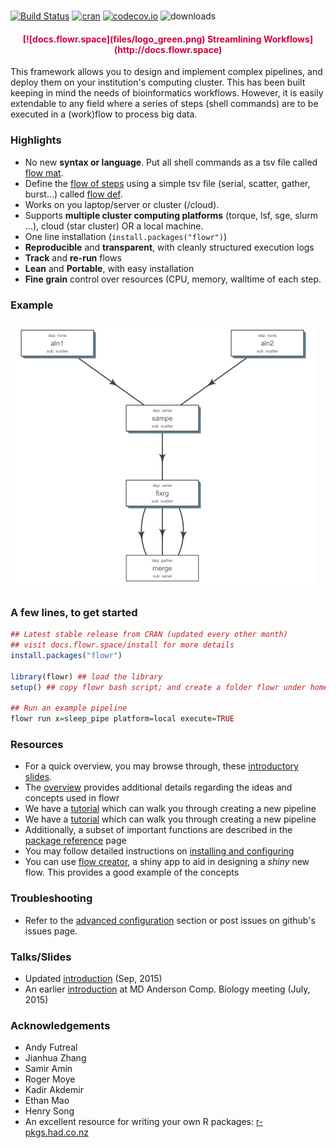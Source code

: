 # 


<br>
<br>

[![Build Status](https://travis-ci.org/sahilseth/flowr.svg?branch=master)](https://travis-ci.org/sahilseth/flowr)
[![cran](http://www.r-pkg.org/badges/version/flowr)](http://cran.rstudio.com/web/packages/flowr/index.html)
[![codecov.io](http://codecov.io/github/sahilseth/flowr/coverage.svg?branch=devel)](http://codecov.io/github/sahilseth/flowr?branch=devel)
![downloads](http://cranlogs.r-pkg.org/badges/grand-total/flowr)
<!--![license](https://img.shields.io/badge/license-MIT-blue.svg)-->

<center> <h4><font color="#D3003A">
[![docs.flowr.space](files/logo_green.png) Streamlining Workflows](http://docs.flowr.space)
</font></h4> </center>

This framework allows you to design and implement complex pipelines, and
deploy them on your institution's computing cluster. This has been built
keeping in mind the needs of bioinformatics workflows. However, it is
easily extendable to any field where a series of steps (shell commands)
are to be executed in a (work)flow to process big data.

### Highlights



<!--	- Consider step 1 uses 10 cores for each file; with 50 files it would use 500 cores in total.
	- Next step uses one core for each file, 50 cores in total.
	- Say step C merges them, and uses only 1 core.-->

- No new **syntax or language**. Put all shell commands as a tsv file called [flow mat](http://docs.flowr.space/overview.html#flow_mat).
- Define the [flow of steps](http://docs.flowr.space/overview.html#relationships) using a simple tsv file (serial, scatter, gather, burst...) called [flow def](http://docs.flowr.space/overview.html#flow_definition).
- Works on you laptop/server or cluster (/cloud).
- Supports **multiple cluster computing platforms** (torque, lsf, sge, slurm ...), cloud (star cluster) OR a local machine.
- One line installation (`install.packages("flowr")`)
-   **Reproducible** and **transparent**, with cleanly structured execution logs
-   **Track** and **re-run** flows
-   **Lean** and **Portable**, with easy installation
- **Fine grain** control over resources (CPU, memory, walltime of each step.

<!--
- Effectively process a **multi-step pipeline**, spawning it
across the computing cluster
- Example: 
	- A typical case in next-generation sequencing involves processing of tens of
   [fastqs](http://en.wikipedia.org/wiki/FASTQ_format) for a sample,
   [mapping](http://en.wikipedia.org/wiki/Sequence_alignment) them to a reference genome.
	- Each step requires a range resources in terms of CPU, RAM etc.
	- Some pipelines may reserve the maximum, example say 500 cores throught all the steps
	- flowr would handle the **surge**, reserving 500, 50 or 1; when needed.
	- Now consider the run has 10 samples, all of them would be procesed in
	 parallel, spawning **thousands of cores**.
-   **Reproducible** and **transparent**, with cleanly structured execution logs
-   **Track** and **re-run** flows
-   **Lean** and **Portable**, with easy installation
-->

<script>
// 2. This code loads the IFrame Player API code asynchronously.
var tag = document.createElement('script');

tag.src = "https://www.youtube.com/iframe_api";
var firstScriptTag = document.getElementsByTagName('script')[0];
firstScriptTag.parentNode.insertBefore(tag, firstScriptTag);

// 3. This function creates an <iframe> (and YouTube player)
//    after the API code downloads.
var player;
function onYouTubeIframeAPIReady() {
    player = new YT.Player('player', {
        height: '390',
        width: '640',
        videoId: 'szDNFioBdPo',
         'startSeconds': 29,
         events: {
            'onReady': onPlayerReady
        }
    });
}

// 4. The API will call this function when the video player is ready.
function onPlayerReady(event) {
    player.setPlaybackRate(2);
    event.target.playVideo();
}
</script>

<div id="player"></div>

<!--<iframe width="640" height="480" src="https://www.youtube.com/embed/szDNFioBdPo?rel=0&amp;showinfo=0;autoplay=1;start=29;speed=2" frameborder="0" volume="0"></iframe>-->

### Example
[![ex_fq_bam](files/ex_fq_bam.png)](http://rpubs.com/sahiilseth/flowr_fq_bam)


### A few lines, to get started


```r
## Latest stable release from CRAN (updated every other month)
## visit docs.flowr.space/install for more details
install.packages("flowr")

library(flowr) ## load the library
setup() ## copy flowr bash script; and create a folder flowr under home.

## Run an example pipeline
flowr run x=sleep_pipe platform=local execute=TRUE
```

### Resources
- For a quick overview, you may browse through,
 these [introductory slides](http://sahilseth.github.io/slides/flowrintro).
- The [overview](http://docs.flowr.space/docs.html) provides additional details regarding
the ideas and concepts used in flowr
- We have a [tutorial](http://docs.flowr.space/tutorial.html) which can walk you through creating a
new pipeline
- We have a [tutorial](http://docs.flowr.space/tutorial.html) which can walk you through creating a
new pipeline
- Additionally, a subset of important functions are described in the [package reference](http://docs.flowr.space/rd.html)
page
- You may follow detailed instructions on [installing and configuring](http://docs.flowr.space/install.html)
- You can use [flow creator](https://sseth.shinyapps.io/flow_creator), a shiny app to aid in
	designing a *shiny* new flow. This provides a good example of the concepts


### Troubleshooting

- Refer to the [advanced configuration](http://docs.flowr.space/install.html#troubleshooting) section or post issues on github's issues page.

### Talks/Slides
- Updated [introduction](http://sahilseth.github.io/slides/flowrintro/index.html) (Sep, 2015)
- An earlier [introduction](http://sahilseth.github.io/slides/flowrintro/index_20150706) at 
MD Anderson Comp. Biology meeting (July, 2015)


### Acknowledgements

-   Andy Futreal
-   Jianhua Zhang
-   Samir Amin
-   Roger Moye
-   Kadir Akdemir
-   Ethan Mao
-   Henry Song
-   An excellent resource for writing your own R packages:
    [r-pkgs.had.co.nz](r-pkgs.had.co.nz)

<!--why this license http://kbroman.org/pkg_primer/pages/licenses.html -->
<script src = "files/googl.js"></script>
